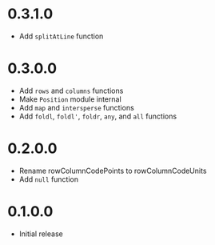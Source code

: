 # 0.3.1.0

- Add `splitAtLine` function

# 0.3.0.0

- Add `rows` and `columns` functions
- Make `Position` module internal
- Add `map` and `intersperse` functions
- Add `foldl`, `foldl'`, `foldr`, `any`, and `all` functions

# 0.2.0.0

- Rename rowColumnCodePoints to rowColumnCodeUnits
- Add `null` function

# 0.1.0.0

- Initial release
